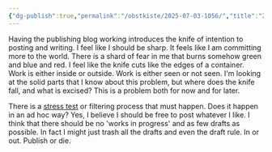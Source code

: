 ```yaml
---
{"dg-publish":true,"permalink":"/obstkiste/2025-07-03-1056/","title":"2025-07-03-1056","tags":["untagged"]}
---
```



Having the publishing blog working introduces the knife of intention to posting and writing. I feel like I should be sharp. It feels like I am committing more to the world. There is a shard of fear in me that burns somehow green and blue and red. I feel like the knife cuts like the edges of a container. Work is either inside or outside. Work is either seen or not seen. I'm looking at the solid parts that I know about this problem, but where does the knife fall, and what is excised? This is a problem both for now and for later.

There is a [stress test](stress%20test.md) or filtering process that must happen. 
Does it happen in an ad hoc way? Yes, I believe I should be free to post whatever I like. I think that there should be no 'works in progress' and as few drafts as possible.
In fact I might just trash all the drafts and even the draft rule. In or out. Publish or die.